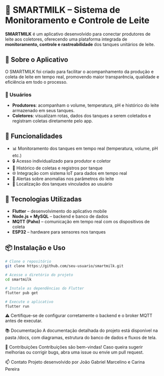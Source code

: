 # 🐄 SMARTMILK – Sistema de Monitoramento e Controle de Leite

**SMARTMILK** é um aplicativo desenvolvido para conectar produtores de leite aos coletores, oferecendo uma plataforma integrada de **monitoramento, controle e rastreabilidade** dos tanques unitários de leite.

## 📱 Sobre o Aplicativo

O SMARTMILK foi criado para facilitar o acompanhamento da produção e coleta de leite em tempo real, promovendo maior transparência, qualidade e eficiência em todo o processo.

### 👥 Usuários

- **Produtores**: acompanham o volume, temperatura, pH e histórico do leite armazenado em seus tanques.
- **Coletores**: visualizam rotas, dados dos tanques a serem coletados e registram coletas diretamente pelo app.

## 🔧 Funcionalidades

- 📊 Monitoramento dos tanques em tempo real (temperatura, volume, pH etc.)
- 🔒 Acesso individualizado para produtor e coletor
- 📅 Histórico de coletas e registros por tanque
- 🌐 Integração com sistema IoT para dados em tempo real
- 🔔 Alertas sobre anomalias nos parâmetros do leite
- 📍 Localização dos tanques vinculados ao usuário

## 🚀 Tecnologias Utilizadas

- **Flutter** – desenvolvimento do aplicativo mobile
- **Node.js + MySQL** – backend e banco de dados
- **MQTT (Paho)** – comunicação em tempo real com os dispositivos de coleta
- **ESP32** – hardware para sensores nos tanques

## 📦 Instalação e Uso

```bash
# Clone o repositório
git clone https://github.com/seu-usuario/smartmilk.git

# Acesse o diretório do projeto
cd smartmilk

# Instale as dependências do Flutter
flutter pub get

# Execute o aplicativo
flutter run
```
⚠️ Certifique-se de configurar corretamente o backend e o broker MQTT antes de executar.

📚 Documentação
A documentação detalhada do projeto está disponível na pasta /docs, com diagramas, estrutura do banco de dados e fluxos de tela.

🤝 Contribuições
Contribuições são bem-vindas!
Caso queira sugerir melhorias ou corrigir bugs, abra uma issue ou envie um pull request.

📫 Contato
Projeto desenvolvido por João Gabriel Marcelino e Carina Pereira
